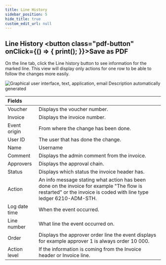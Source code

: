 ```yaml
---
title: Line History
sidebar_position: 5
hide_title: true
custom_edit_url: null
---
```

## Line History <button class="pdf-button" onClick={() => { print(); }}>Save as PDF</button>

On the line tab, click the Line history button to see information for the marked line. This view will display only actions for one row to be able to follow the changes more easily.

![Graphical user interface, text, application, email Description automatically generated](@site/static/img/media/image101.png)

| Fields        | |
|:-|:-|
| Voucher       | Displays the voucher number.                                                                                                                                     |
| Invoice       | Displays the invoice number.                                                                                                                                     |
| Event origin  | From where the change has been done.                                                                                                                             |
| User ID       | The user that has done the change.                                                                                                                               |
| Name          | Username                                                                                                                                                         |
| Comment       | Displays the admin comment from the invoice.                                                                                                                     |
| Approvers     | Displays the approval chain.                                                                                                                                     |
| Status        | Displays which status the invoice header has.                                                                                                                    |
| Action        | An info message stating what action has been done on the invoice for example "The flow is restarted" or the invoice is coded with line type ledger 6210-ADM-STH. |
| Log date time | When the event occurred.                                                                                                                                         |
| Line number   | What line the event occurred on.                                                                                                                                 |
| Order         | Displays the approver order line the event displays for example approver 1 is always order 10 000.                                                               |
| Action level  | If the information is coming from the Invoice header or Invoice line.                                                                                            |
